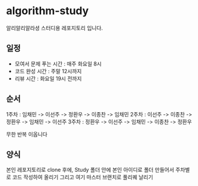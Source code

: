 # algorithm-study
알리알리알라셩 스터디용 레포지토리 입니다.

## 일정

- 모여서 문제 푸는 시간 : 매주 화요일 8시
- 코드 완성 시간 : 주말 12시까지
- 리뷰 시간 : 화요일 19시 전까지

## 순서

1주차 : 임채민 -> 이선주 -> 정환우 -> 이종찬 -> 임채민
2주차 : 이선주 -> 이종찬 -> 정환우 -> 임채민 -> 이선주
3주차 : 정환우 -> 이선주 -> 임채민 -> 이종찬 -> 정환우

무한 반복 이옵니다

## 양식

본인 레포지토리로 clone 후에, 
Study 폴더 안에 본인 아이디로 폴더 만들어서 주차별로 코드 작성하여 올리기
그리고 여기 마스터 브랜치로 풀리퀘 날리기
